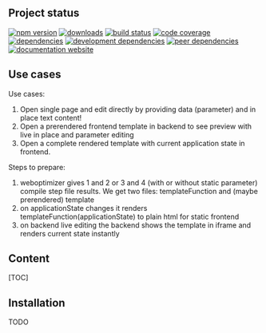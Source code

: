 <!-- !/usr/bin/env markdown
-*- coding: utf-8 -*-
region header
Copyright Torben Sickert 16.12.2012

License
-------

This library written by Torben Sickert stand under a creative commons naming
3.0 unported license. See https://creativecommons.org/licenses/by/3.0/deed.de
endregion -->

Project status
--------------

[![npm version](https://badge.fury.io/js/website-builder.svg)](https://www.npmjs.com/package/website-builder)
[![downloads](https://img.shields.io/npm/dy/website-builder.svg)](https://www.npmjs.com/package/website-builder)
[![build status](https://travis-ci.org/thaibault/websiteBuilder.svg?branch=master)](https://travis-ci.org/thaibault/websiteBuilder)
[![code coverage](https://coveralls.io/repos/github/thaibault/websiteBuilder/badge.svg)](https://coveralls.io/github/thaibault/websiteBuilder)
[![dependencies](https://img.shields.io/david/thaibault/website-builder.svg)](https://david-dm.org/thaibault/website-builder)
[![development dependencies](https://img.shields.io/david/dev/thaibault/website-builder.svg)](https://david-dm.org/thaibault/website-builder=dev)
[![peer dependencies](https://img.shields.io/david/peer/thaibault/website-builder.svg)](https://david-dm.org/thaibault/website-builder?type=peer)
[![documentation website](https://img.shields.io/website-up-down-green-red/https/torben.website/websiteBuilder.svg?label=documentation-website)](https://torben.website/websiteBuilder)

<!--|deDE:Einsatzmöglichkeiten-->
Use cases
---------

Use cases:

1. Open single page and edit directly by providing data (parameter) and in place text content!
2. Open a prerendered frontend template in backend to see preview with live in place and parameter editing
3. Open a complete rendered template with current application state in frontend.

Steps to prepare:

1. weboptimizer gives 1 and 2 or 3 and 4 (with or without static parameter) compile step file results. We get two files: templateFunction and (maybe prerendered) template
2. on applicationState changes it renders templateFunction(applicationState) to plain html for static frontend
3. on backend live editing the backend shows the template in iframe and renders current state instantly

<!--|deDE:Inhalt-->
Content
-------

<!--Place for automatic generated table of contents.-->
[TOC]

<!--|deDE:Installation-->
Installation
------------

TODO

<!-- region modline
vim: set tabstop=4 shiftwidth=4 expandtab:
vim: foldmethod=marker foldmarker=region,endregion:
endregion -->
